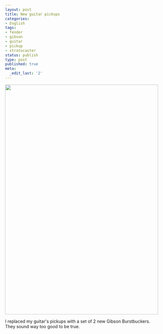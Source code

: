 ```yaml
---
layout: post
title: New guitar pickups
categories:
- English
tags:
- fender
- gibson
- guitar
- pickup
- stratocaster
status: publish
type: post
published: true
meta:
  _edit_last: '2'
---
```

<a href="/images/2011/06/wpid-sml_DSC_0155.jpg" rel="lightbox"><img src="/images/2011/06/wpid-sml_DSC_0155-500x752.jpg" alt="" title="Picture" width="500" height="752" class="alignnone size-medium wp-image-1204" /></a>

I replaced my guitar's pickups with a set of 2 new Gibson Burstbuckers. They sound way too good to be true.

